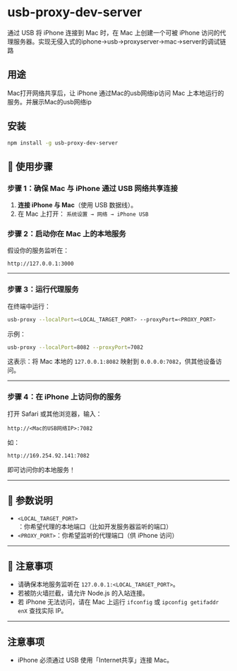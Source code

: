# usb-proxy-dev-server

通过 USB 将 iPhone 连接到 Mac 时，在 Mac 上创建一个可被 iPhone 访问的代理服务器。实现无侵入式的iphone->usb->proxyserver->mac->server的调试链路

## 用途

Mac打开网络共享后，让 iPhone 通过Mac的usb网络ip访问 Mac 上本地运行的服务。并展示Mac的usb网络ip

## 安装

```bash
npm install -g usb-proxy-dev-server
```

## 🚀 使用步骤

### 步骤 1：确保 Mac 与 iPhone 通过 USB 网络共享连接

1. **连接 iPhone 与 Mac**（使用 USB 数据线）。
2. 在 Mac 上打开：
   `系统设置 → 网络 → iPhone USB`

### 步骤 2：启动你在 Mac 上的本地服务

假设你的服务监听在：

```
http://127.0.0.1:3000
```

---

### 步骤 3：运行代理服务

在终端中运行：

```bash
usb-proxy --localPort=<LOCAL_TARGET_PORT> --proxyPort=<PROXY_PORT>
```

示例：

```bash
usb-proxy --localPort=8082 --proxyPort=7082
```

这表示：将 Mac 本地的 `127.0.0.1:8082` 映射到 `0.0.0.0:7082`，供其他设备访问。

---

### 步骤 4：在 iPhone 上访问你的服务

打开 Safari 或其他浏览器，输入：

```
http://<Mac的USB网络IP>:7082
```

如：

```
http://169.254.92.141:7082
```

即可访问你的本地服务！

---

## 🔧 参数说明

* `<LOCAL_TARGET_PORT>`：你希望代理的本地端口（比如开发服务器监听的端口）
* `<PROXY_PORT>`：你希望监听的代理端口（供 iPhone 访问）

---

## 📌 注意事项

* 请确保本地服务监听在 `127.0.0.1:<LOCAL_TARGET_PORT>`。
* 若被防火墙拦截，请允许 Node.js 的入站连接。
* 若 iPhone 无法访问，请在 Mac 上运行 `ifconfig` 或 `ipconfig getifaddr enX` 查找实际 IP。

---

## 注意事项

- iPhone 必须通过 USB 使用「Internet共享」连接 Mac。
